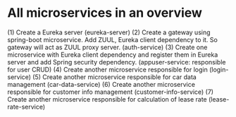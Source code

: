 # All microservices in an overview #
(1) Create a Eureka server (eureka-server)
(2) Create a gateway using spring-boot microservice. Add ZUUL, Eureka client dependency to it. So gateway will act as ZUUL proxy server. (auth-service)
(3) Create one microservice with Eureka client dependency and register them in Eureka server and add Spring security dependency. (appuser-service: responsible for user CRUD)
(4) Create another microservice responsible for login (login-service)
(5) Create another microservice responsible for car data management (car-data-service)
(6) Create another microservice responsible for customer info management (customer-info-service)
(7) Create another microservice responsible for calculation of lease rate (lease-rate-service)
